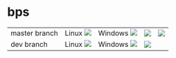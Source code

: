 # bps

<table>
    <tr>
        <td>
            master branch
        </td>
        <td>
            Linux <a href="https://travis-ci.org/lysevi/rstore"><img src="https://travis-ci.org/lysevi/rstore.svg?branch=master""></a>
        </td>
        <td>
            Windows <a href="https://ci.appveyor.com/project/lysevi/rstore/branch/master"><img src="https://ci.appveyor.com/api/projects/status/2af9klradtpcj6b3/branch/master?svg=true"></a>
        </td>
        <td>
            <a href="https://coveralls.io/github/lysevi/rstore?branch=master"><img src="https://coveralls.io/repos/github/lysevi/bps/badge.svg?branch=master"></a>
        </td>
        <td>
            <a href="https://codecov.io/gh/lysevi/rstore"><img src="https://codecov.io/gh/lysevi/rstore/branch/master/graph/badge.svg"></a>
        </td>
    </tr>
    <tr>
        <td>
            dev branch
        </td>
        <td>
            Linux <a href="https://travis-ci.org/lysevi/rstore"><img src="https://travis-ci.org/lysevi/rstore.svg?branch=dev""></a>
        </td>
        <td>
            Windows <a href="https://ci.appveyor.com/project/lysevi/rstore/branch/dev"><img src="https://ci.appveyor.com/api/projects/status/2af9klradtpcj6b3/branch/dev?svg=true"></a>
        </td>
        <td>
            <a href="https://coveralls.io/github/lysevi/rstore?branch=dev"><img src="https://coveralls.io/repos/github/lysevi/bps/badge.svg?branch=dev"></a>
        </td>
    </tr>
</table>
</b>
